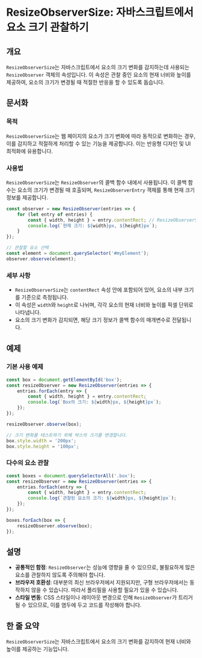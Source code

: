 <!--
Meta Description: # ResizeObserverSize: 자바스크립트에서 요소 크기 관찰하기 ## 개요 `ResizeObserverSize`는 자바스크립트에서 요소의 크기 변화를 감지하는데 사용되는 `ResizeObserver` 객체의 속성입니다. 이 속성은 관찰 중인 요소의 현재 너비...
Meta Keywords: resizeobserver, 요소의, const, width, height
-->

# ResizeObserverSize: 자바스크립트에서 요소 크기 관찰하기

## 개요
`ResizeObserverSize`는 자바스크립트에서 요소의 크기 변화를 감지하는데 사용되는 `ResizeObserver` 객체의 속성입니다. 이 속성은 관찰 중인 요소의 현재 너비와 높이를 제공하여, 요소의 크기가 변경될 때 적절한 반응을 할 수 있도록 돕습니다.

## 문서화

### 목적
`ResizeObserverSize`는 웹 페이지의 요소가 크기 변화에 따라 동적으로 변화하는 경우, 이를 감지하고 적절하게 처리할 수 있는 기능을 제공합니다. 이는 반응형 디자인 및 UI 최적화에 유용합니다.

### 사용법
`ResizeObserverSize`는 `ResizeObserver`의 콜백 함수 내에서 사용됩니다. 이 콜백 함수는 요소의 크기가 변경될 때 호출되며, `ResizeObserverEntry` 객체를 통해 현재 크기 정보를 제공합니다.

```javascript
const observer = new ResizeObserver(entries => {
    for (let entry of entries) {
        const { width, height } = entry.contentRect; // ResizeObserverSize
        console.log(`현재 크기: ${width}px, ${height}px`);
    }
});

// 관찰할 요소 선택
const element = document.querySelector('#myElement');
observer.observe(element);
```

### 세부 사항
- `ResizeObserverSize`는 `contentRect` 속성 안에 포함되어 있어, 요소의 내부 크기를 기준으로 측정됩니다.
- 이 속성은 `width`와 `height`로 나뉘며, 각각 요소의 현재 너비와 높이를 픽셀 단위로 나타냅니다.
- 요소의 크기 변화가 감지되면, 해당 크기 정보가 콜백 함수의 매개변수로 전달됩니다.

## 예제

### 기본 사용 예제
```javascript
const box = document.getElementById('box');
const resizeObserver = new ResizeObserver(entries => {
    entries.forEach(entry => {
        const { width, height } = entry.contentRect;
        console.log(`Box의 크기: ${width}px, ${height}px`);
    });
});

resizeObserver.observe(box);

// 크기 변화를 테스트하기 위해 박스의 크기를 변경합니다.
box.style.width = '200px';
box.style.height = '100px';
```

### 다수의 요소 관찰
```javascript
const boxes = document.querySelectorAll('.box');
const resizeObserver = new ResizeObserver(entries => {
    entries.forEach(entry => {
        const { width, height } = entry.contentRect;
        console.log(`관찰된 요소의 크기: ${width}px, ${height}px`);
    });
});

boxes.forEach(box => {
    resizeObserver.observe(box);
});
```

## 설명
- **공통적인 함정**: `ResizeObserver`는 성능에 영향을 줄 수 있으므로, 불필요하게 많은 요소를 관찰하지 않도록 주의해야 합니다.
- **브라우저 호환성**: 대부분의 최신 브라우저에서 지원되지만, 구형 브라우저에서는 동작하지 않을 수 있습니다. 따라서 폴리필을 사용할 필요가 있을 수 있습니다.
- **스타일 변동**: CSS 스타일이나 레이아웃 변경으로 인해 `ResizeObserver`가 트리거될 수 있으므로, 이를 염두에 두고 코드를 작성해야 합니다.

## 한 줄 요약
`ResizeObserverSize`는 자바스크립트에서 요소의 크기 변화를 감지하여 현재 너비와 높이를 제공하는 기능입니다.